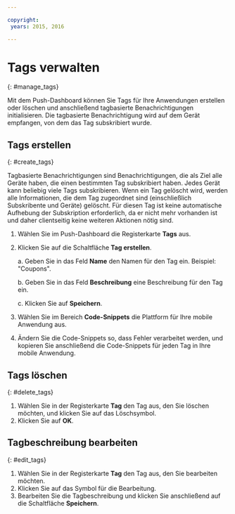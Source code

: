 ```yaml
---

copyright:
 years: 2015, 2016

---
```


# Tags verwalten
{: #manage_tags}

Mit dem Push-Dashboard können Sie Tags für Ihre Anwendungen erstellen oder löschen und anschließend
tagbasierte Benachrichtigungen initialisieren. Die tagbasierte Benachrichtigung wird auf dem Gerät empfangen, von dem das Tag subskribiert wurde.


## Tags erstellen
{: #create_tags}

Tagbasierte Benachrichtigungen sind Benachrichtigungen, die als Ziel alle Geräte haben, die einen
bestimmten Tag subskribiert haben. Jedes Gerät kann beliebig viele Tags subskribieren. Wenn ein Tag gelöscht wird, werden alle Informationen, die dem Tag zugeordnet sind (einschließlich Subskribente und Geräte) gelöscht. Für diesen Tag ist keine automatische Aufhebung der Subskription erforderlich, da er nicht mehr vorhanden ist und daher clientseitig keine weiteren Aktionen nötig sind.

1. Wählen Sie im Push-Dashboard die Registerkarte **Tags** aus.
1. Klicken Sie auf die Schaltfläche **Tag erstellen**.   

   a. Geben Sie in das Feld **Name** den Namen für den Tag ein. Beispiel: "Coupons".
   
   b. Geben Sie in das Feld **Beschreibung** eine Beschreibung für den Tag ein.
   
   c. Klicken Sie auf  **Speichern**.
   
1. Wählen Sie im Bereich **Code-Snippets** die Plattform für Ihre mobile
Anwendung aus.
1. Ändern Sie die Code-Snippets so, dass Fehler verarbeitet werden, und kopieren Sie anschließend die
Code-Snippets für jeden Tag in Ihre mobile Anwendung.

## Tags löschen
{: #delete_tags}

1. Wählen Sie in der Registerkarte **Tag** den Tag aus, den Sie löschen möchten, und klicken Sie
auf das Löschsymbol.
1. Klicken Sie auf **OK**.

## Tagbeschreibung bearbeiten
{: #edit_tags}

1. Wählen Sie in der Registerkarte **Tag** den Tag aus, den Sie bearbeiten möchten.
1. Klicken Sie auf das Symbol für die Bearbeitung.
1. Bearbeiten Sie die Tagbeschreibung und klicken Sie anschließend auf die Schaltfläche **Speichern**.






